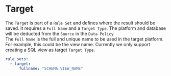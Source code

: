 # Target

The `Target` is part of a `Rule Set` and defines where the result should be saved.  It requires a `Full Name` and a `Target Type`. The platform and database will be deducted from the `Source` in the `Data Policy`\
The `Full Name` is the full and unique name to be used in the target platform. For example, this could be the view name. Currently we only support creating a SQL view as target `Target Type`. &#x20;

```yaml
rule_sets:
  - target:
      fullname: "SCHEMA.VIEW_NAME"
```

